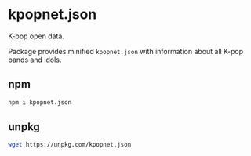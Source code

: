 # kpopnet.json

K-pop open data.

Package provides minified `kpopnet.json` with information about all K-pop bands and idols.

## npm

```bash
npm i kpopnet.json
```

## unpkg

```bash
wget https://unpkg.com/kpopnet.json
```
